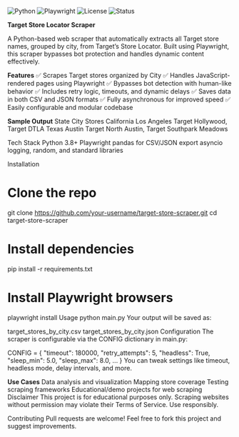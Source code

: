 ![Python](https://img.shields.io/badge/Python-3.8+-blue.svg)
![Playwright](https://img.shields.io/badge/Playwright-Automation-success)
![License](https://img.shields.io/badge/License-MIT-yellow.svg)
![Status](https://img.shields.io/badge/Status-Working-brightgreen)

**Target Store Locator Scraper**

A Python-based web scraper that automatically extracts all Target store names, grouped by city, from Target’s Store Locator. Built using Playwright, this scraper bypasses bot protection and handles dynamic content effectively.

**Features**
✅ Scrapes Target stores organized by City
✅ Handles JavaScript-rendered pages using Playwright
✅ Bypasses bot detection with human-like behavior
✅ Includes retry logic, timeouts, and dynamic delays
✅ Saves data in both CSV and JSON formats
✅ Fully asynchronous for improved speed
✅ Easily configurable and modular codebase

**Sample Output**
State	City	Stores
California	Los Angeles	Target Hollywood, Target DTLA
Texas	Austin	Target North Austin, Target Southpark Meadows

Tech Stack
Python 3.8+
Playwright
pandas for CSV/JSON export
asyncio
logging, random, and standard libraries

Installation
# Clone the repo
git clone https://github.com/your-username/target-store-scraper.git
cd target-store-scraper

# Install dependencies
pip install -r requirements.txt

# Install Playwright browsers
playwright install
Usage
python main.py
Your output will be saved as:

target_stores_by_city.csv
target_stores_by_city.json
Configuration
The scraper is configurable via the CONFIG dictionary in main.py:

CONFIG = {
    "timeout": 180000,
    "retry_attempts": 5,
    "headless": True,
    "sleep_min": 5.0,
    "sleep_max": 8.0,
    ...
}
You can tweak settings like timeout, headless mode, delay intervals, and more.

**Use Cases**
Data analysis and visualization
Mapping store coverage
Testing scraping frameworks
Educational/demo projects for web scraping
Disclaimer
This project is for educational purposes only. Scraping websites without permission may violate their Terms of Service. Use responsibly.

Contributing
Pull requests are welcome! Feel free to fork this project and suggest improvements.

